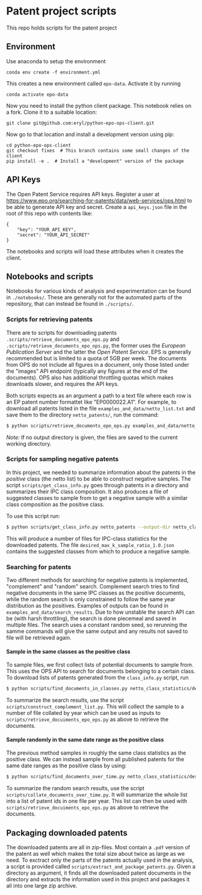 # Patent project scripts

This repo holds scripts for the patent project

## Environment
Use anaconda to setup the environment

`conda env create -f environment.yml`

This creates a new environment called `epo-data`. Activate it by running

`conda activate epo-data`

Now you need to install the python client package. This notebook relies on a fork. Clone it to a suitable location:

`git clone git@github.com:eryl/python-epo-ops-client.git`

Now go to that location and install a development version using pip:

```
cd python-epo-ops-client
git checkout fixes  # This branch contains some small changes of the client
pip install -e .  # Install a "development" version of the package
```

## API Keys
The Open Patent Service requires API keys. Register a user at https://www.epo.org/searching-for-patents/data/web-services/ops.html to be able to generate API key and secret. Create a `api_keys.json` file in the root of this repo with contents like:

```
{
	"key": "YOUR_API_KEY",
	"secret": "YOUR_API_SECRET"
}
```

The notebooks and scripts will load these attributes when it creates the client. 

## Notebooks and scripts

Notebooks for various kinds of analysis and experimentation can be found in `./notebooks/`. These are generally not for the automated parts of the repository, that can instead be found in `./scripts/`.

### Scripts for retrieving patents
There are to scripts for downloading patents `.scripts/retrieve_documents_epo_eps.py` and `.scripts/retrieve_documents_epo_ops.py`, the former uses the _European Publication Server_ and the latter the _Open Patent Service_. EPS is generally recommended but is limited to a quota of 5GB per week. The documents from OPS do not include all figures in a document, only those listed under the "images" API endpoint (typically any figures at the end of the documents). OPS also has additional throttling quotas which makes downloads slower, and requires the API keys.

Both scripts expects as an argument a path to a text file where each row is an EP patent number formattet like "EP0000022.A1". For example, to download all patents listed in the file `examples_and_data/netto_list.txt` and save them to the directory `netto_patents/`, run the command:

```bash
$ python scripts/retrieve_documents_epo_eps.py examples_and_data/netto_list.txt --output-dir netto_patents
```

*Note:* If no output directory is given, the files are saved to the current working directory.

### Scripts for sampling negative patents
In this project, we needed to summarize information about the patents in the _positive_ class (the netto list) to be able to construct negative samples. The script `scripts/get_class_info.py` goes through patents in a directory and summarizes their IPC class composition. It also produces a file of suggested classes to sample from to get a negative sample with a similar class composition as the positive class.

To use this script run:

```bash
$ python scripts/get_class_info.py netto_patents --output-dir netto_class_statistics
```

This will produce a number of files for IPC-class statistics for the downloaded patents. The file `desired_max_k_sample_ratio_1.0.json` contains the suggested classes from which to produce a negative sample.


### Searching for patents
Two different methods for searching for negative patents is implemented, "complement" and "random" search. Complement search tries to find negative documents in the same IPC classes as the positive documents, while the random search is only constrained to follow the same year distribution as the positives. Examples of outputs can be found in `examples_and_data/search_results`. Due to how unstable the search API can be (with harsh throttling), the search is done piecemeal and saved in multiple files. The search uses a constant random seed, so rerunning the samme commands will give the same output and any results not saved to file will be retrieved again.

#### Sample in the same classes as the positive class

To sample files, we first collect lists of potential documents to sample from. This uses the OPS API to search for documents belonging to a certain class. To download lists of patents generated from the `class_info.py` script, run

```bash
$ python scripts/find_documents_in_classes.py netto_class_statistics/desired_max_k_sample_ratio_1.json --output-dir complement_document_lists
```
To  summarize the search results, use the script `scripts/construct_complement_list.py`. This will collect the sample to a number of file collated by year which can be used as inputs to `scripts/retrieve_docuiments_epo_eps.py` as above to retrieve the documents.

#### Sample randomly in the same date range as the positive class
The previous method samples in roughly the same class statistics as the positive class. We can instead sample from all published patents for the same date ranges as the positive class by using:

```bash
$ python scripts/find_documents_over_time.py netto_class_statistics/desired_max_k_sample_ratio_1.json --output-dir random_document_lists
```

To summarize the random search results, use the script `scripts/collate_documents_over_time.py`. It will summarize the whole list into a list of patent ids in one file per year. This list can then be used with `scripts/retrieve_docuiments_epo_eps.py` as above to retrieve the documents.

## Packaging downloaded patents
The downloaded patents are all in zip-files. Most contain a `.pdf` version of the patent as well which makes the total size about twice as large as we need. To exctract only the parts of the patents actually used in the analysis, a script is provided called `scripts/extract_and_package_patents.py`. Given a directory as argument, it finds all the downloaded patent documents in the directory and extracts the information used in this project and packages it all into one large zip archive.


